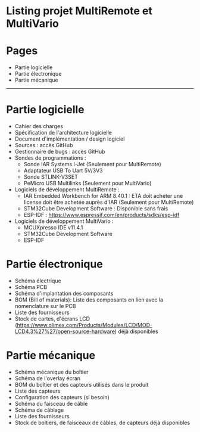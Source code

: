 Listing projet MultiRemote et MultiVario
=============================

# Pages
- Partie logicielle
- Partie électronique
- Partie mécanique

----------------------------------

# Partie logicielle
- Cahier des charges
- Spécification de l'architecture logicielle
- Document d'implémentation / design logiciel
- Sources : accès GitHub
- Gestionnaire de bugs : accès GitHub
- Sondes de programmations :
    - Sonde IAR Systems I-Jet (Seulement pour MultiRemote)
    - Adaptateur USB To Uart 5V/3V3
    - Sonde STLINK-V3SET
    - PeMicro USB Multilinks (Seulement pour MultiVario)
- Logiciels de développement MultiRemote :
    - IAR Embedded Workbench for ARM 8.40.1 : ETA doit acheter une license doit être achetée auprès d'IAR (Seulement pour MultiRemote)
    - STM32Cube Development Software : Disponible sans frais
    - ESP-IDF : https://www.espressif.com/en/products/sdks/esp-idf
- Logiciels de développement MultiVario :
    - MCUXpresso IDE v11.4.1
    - STM32Cube Development Software
    - ESP-IDF

# Partie électronique
- Schéma électrique
- Schéma PCB
- Schéma d'implantation des composants
- BOM (Bill of materials): Liste des composants en lien avec la nomenclature sur le PCB 
- Liste des fournisseurs
- Stock de cartes, d'écrans LCD (https://www.olimex.com/Products/Modules/LCD/MOD-LCD4.3%27%27/open-source-hardware) déjà disponibles

# Partie mécanique
- Schéma mécanique du boîtier
- Schéma de l'overlay écran
- BOM du boîtier et des capteurs utilisés dans le produit
- Liste des capteurs
- Configuration des capteurs (si besoin)
- Schéma du faisceau de câble
- Schéma de câblage
- Liste des fournisseurs
- Stock de boitiers, de faisceaux de câbles, de capteurs déjà disponibles
